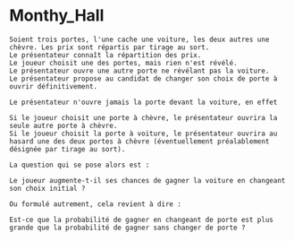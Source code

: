 # Monthy_Hall
    Soient trois portes, l'une cache une voiture, les deux autres une chèvre. Les prix sont répartis par tirage au sort.
    Le présentateur connaît la répartition des prix.
    Le joueur choisit une des portes, mais rien n'est révélé.
    Le présentateur ouvre une autre porte ne révélant pas la voiture.
    Le présentateur propose au candidat de changer son choix de porte à ouvrir définitivement.

    Le présentateur n'ouvre jamais la porte devant la voiture, en effet 

    Si le joueur choisit une porte à chèvre, le présentateur ouvrira la seule autre porte à chèvre.
    Si le joueur choisit la porte à voiture, le présentateur ouvrira au hasard une des deux portes à chèvre (éventuellement préalablement désignée par tirage au sort).

    La question qui se pose alors est :

    Le joueur augmente-t-il ses chances de gagner la voiture en changeant son choix initial ?

    Ou formulé autrement, cela revient à dire :

    Est-ce que la probabilité de gagner en changeant de porte est plus grande que la probabilité de gagner sans changer de porte ?
